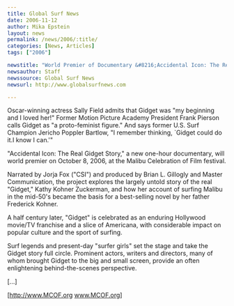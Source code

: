 ```yaml
---
title: Global Surf News
date: 2006-11-12
author: Mika Epstein
layout: news
permalink: /news/2006/:title/
categories: [News, Articles]
tags: ["2006"]

newstitle: "World Premier of Documentary &#8216;Accidental Icon: The Real Gidget Story'  "
newsauthor: Staff  
newssource: Global Surf News  
newsurl: http://www.globalsurfnews.com  

---
```


Oscar-winning actress Sally Field admits that Gidget was "my beginning and I loved her!" Former Motion Picture Academy President Frank Pierson calls Gidget as "a proto-feminist figure." And says former U.S. Surf Champion Jericho Poppler Bartlow, "I remember thinking, \`Gidget could do it.I know I can.'"

"Accidental Icon: The Real Gidget Story," a new one-hour documentary, will world premier on October 8, 2006, at the Malibu Celebration of Film festival. 

Narrated by Jorja Fox ("CSI") and produced by Brian L. Gillogly and Master Communication, the project explores the largely untold story of the real "Gidget," Kathy Kohner Zuckerman, and how her account of surfing Malibu in the mid-50's became the basis for a best-selling novel by her father Frederick Kohner. 

A half century later, "Gidget" is celebrated as an enduring Hollywood movie/TV franchise and a slice of Americana, with considerable impact on popular culture and the sport of surfing. 

Surf legends and present-day "surfer girls" set the stage and take the Gidget story full circle. Prominent actors, writers and directors, many of whom brought Gidget to the big and small screen, provide an often enlightening behind-the-scenes perspective. 

[...] 

[http://www.MCOF.org www.MCOF.org]

